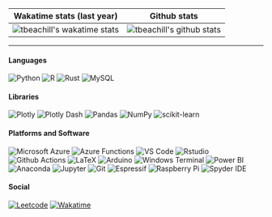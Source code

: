 |Wakatime stats (last year) | Github stats|
|---|---|
|![tbeachill's wakatime stats](https://github-readme-stats.vercel.app/api/wakatime?username=tbeachill&layout=compact&theme=github_dark&hide_title=true&langs_count=8&hide=other&range=last_year)|![tbeachill's github stats](https://github-readme-stats.vercel.app/api?username=tbeachill&theme=github_dark&hide_title=true&count_private=true)|
---

#### Languages
![Python](https://img.shields.io/badge/-Python-3572A5?logo=python&logoColor=white&style=flat-square)
![R](https://img.shields.io/badge/-R-198CE7?logo=R&logoColor=white&style=flat-square)
![Rust](https://img.shields.io/badge/-Rust-dea584?logo=rust&logoColor=black&style=flat-square)
![MySQL](https://img.shields.io/badge/-MySQL-e38c00?logo=mysql&logoColor=white&style=flat-square)

#### Libraries
![Plotly](https://img.shields.io/badge/-Plotly-20293d?logo=plotly&logoColor=white&style=flat-square)
![Plotly Dash](https://img.shields.io/badge/-Plotly%20Dash-3F4F75?logo=plotly&logoColor=white&style=flat-square)
![Pandas](https://img.shields.io/badge/-Pandas-150458?logo=pandas&logoColor=white&style=flat-square)
![NumPy](https://img.shields.io/badge/-NumPy-013243?logo=numpy&logoColor=white&style=flat-square)
![scikit-learn](https://img.shields.io/badge/-scikit%20learn-F7931E?logo=scikitlearn&logoColor=white&style=flat-square)

#### Platforms and Software
![Microsoft Azure](https://img.shields.io/badge/-Microsoft%20Azure-0078D4?logo=microsoftazure&logoColor=white&style=flat-square)
![Azure Functions](https://img.shields.io/badge/-Azure%20Functions-0062AD?logo=azurefunctions&logoColor=white&style=flat-square)
![VS Code](https://img.shields.io/badge/-VS%20Code-007ACC?logo=visualstudiocode&logoColor=white&style=flat-square)
![Rstudio](https://img.shields.io/badge/-RStudio-75AADB?logo=rstudio&logoColor=white&style=flat-square)
![Github Actions](https://img.shields.io/badge/-Github%20Actions-2088FF?logo=githubactions&logoColor=white&style=flat-square)
![LaTeX](https://img.shields.io/badge/-LaTeX-008080?logo=latex&logoColor=white&style=flat-square)
![Arduino](https://img.shields.io/badge/-Arduino-00979D?logo=arduino&logoColor=white&style=flat-square)
![Windows Terminal](https://img.shields.io/badge/-Windows%20Terminal-4D4D4D?logo=windowsterminal&logoColor=white&style=flat-square)
![Power BI](https://img.shields.io/badge/-Power%20BI-F2C811?logo=powerbi&logoColor=1F2022&style=flat-square)
![Anaconda](https://img.shields.io/badge/-Anaconda-44A833?logo=anaconda&logoColor=white&style=flat-square)
![Jupyter](https://img.shields.io/badge/-Jupyter-F37626?logo=jupyter&logoColor=white&style=flat-square)
![Git](https://img.shields.io/badge/-Git-F05032?logo=git&logoColor=white&style=flat-square)
![Espressif](https://img.shields.io/badge/-Espressif-E7352C?logo=espressif&logoColor=white&style=flat-square)
![Raspberry Pi](https://img.shields.io/badge/-Raspberry%20Pi-A22846?logo=raspberrypi&logoColor=white&style=flat-square)
![Spyder IDE](https://img.shields.io/badge/-Spyder%20IDE-FF0000?logo=spyderide&logoColor=white&style=flat-square)

#### Social
[![Leetcode](https://img.shields.io/badge/-LeetCode-FFA116?logo=leetcode&logoColor=white&style=flat-square)](https://leetcode.com/tbeachill/)
[![Wakatime](https://img.shields.io/badge/-Wakatime-000000?logo=wakatime&logoColor=white&style=flat-square)](https://wakatime.com/@tbeachill)

<!---
test
![Matrix](https://img.shields.io/badge/-Matrix-000000?logo=matrix&logoColor=white&style=flat-square)
<>![Stack Overflow](https://img.shields.io/badge/-Stack%20Overflow-F58025?logo=stackoverflow&logoColor=white&style=flat-square)
---!>


